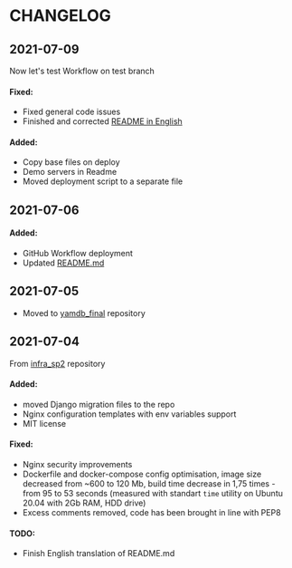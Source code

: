 # CHANGELOG

## 2021-07-09

Now let's test Workflow on test branch
#### Fixed:
 - Fixed general code issues
 - Finished and corrected [README in English](/README-en.md)
 
#### Added:
 - Copy base files on deploy
 - Demo servers in Readme
 - Moved deployment script to a separate file
 
## 2021-07-06
#### Added:
 - GitHub Workflow deployment
 - Updated [README.md](README.md)

## 2021-07-05
 - Moved to [yamdb_final](https://github.com/andyi95/yamdb_final) repository

## 2021-07-04
From [infra_sp2](https://github.com/andyi95/infra_sp2) repository
#### Added:

 - moved Django migration files to the repo
 - Nginx configuration templates with env variables support
 - MIT license


#### Fixed:

 - Nginx security improvements
 - Dockerfile and docker-compose config optimisation, image size decreased from ~600 to 120 Mb, build time decrease in 1,75 times - from 95 to 53 seconds (measured with standart `time` utility  on Ubuntu 20.04 with 2Gb RAM, HDD drive)
 - Excess comments removed, code has been brought in line with PEP8

 
#### TODO:

 - Finish English translation of README.md
